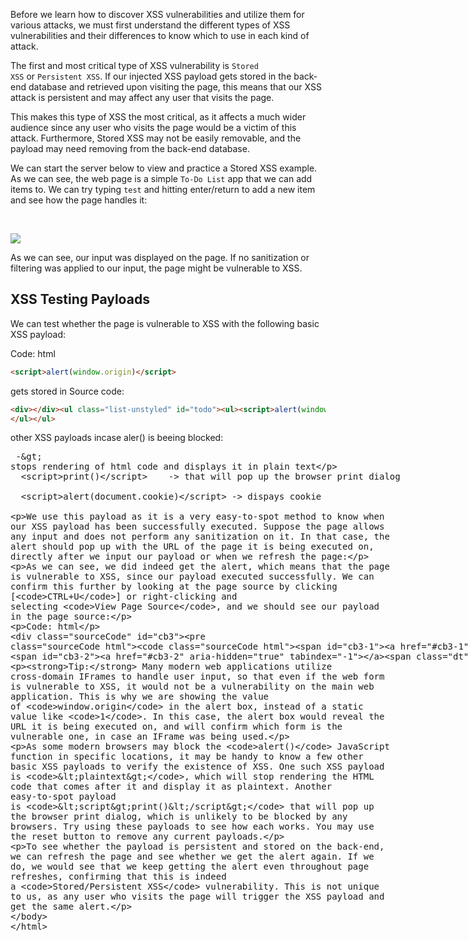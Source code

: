 Before we learn how to discover XSS vulnerabilities and utilize them for various attacks, we must first understand the different types of XSS vulnerabilities and their differences to know which to use in each kind of attack.

The first and most critical type of XSS vulnerability is `Stored XSS` or `Persistent XSS`. If our injected XSS payload gets stored in the back-end database and retrieved upon visiting the page, this means that our XSS attack is persistent and may affect any user that visits the page.

This makes this type of XSS the most critical, as it affects a much wider audience since any user who visits the page would be a victim of this attack. Furthermore, Stored XSS may not be easily removable, and the payload may need removing from the back-end database.

We can start the server below to view and practice a Stored XSS example. As we can see, the web page is a simple `To-Do List` app that we can add items to. We can try typing `test` and hitting enter/return to add a new item and see how the page handles it:

   

![](https://academy.hackthebox.com/storage/modules/103/xss_stored_xss.jpg)

As we can see, our input was displayed on the page. If no sanitization or filtering was applied to our input, the page might be vulnerable to XSS.

## XSS Testing Payloads

We can test whether the page is vulnerable to XSS with the following basic XSS payload:

Code: html

```html
<script>alert(window.origin)</script>
```
gets stored in Source code: 
```html
<div></div><ul class="list-unstyled" id="todo"><ul><script>alert(window.origin)</script>
</ul></ul>
```
other XSS payloads incase aler() is beeing blocked:
  <plaintext>     ->  stops rendering of html code and displays it in plain text 
  <script>print()</script>    -> that will pop up the browser print dialog  
  <script>alert(document.cookie)</script> -> dispays cookie


We use this payload as it is a very easy-to-spot method to know when our XSS payload has been successfully executed. Suppose the page allows any input and does not perform any sanitization on it. In that case, the alert should pop up with the URL of the page it is being executed on, directly after we input our payload or when we refresh the page:

As we can see, we did indeed get the alert, which means that the page is vulnerable to XSS, since our payload executed successfully. We can confirm this further by looking at the page source by clicking [`CTRL+U`] or right-clicking and selecting `View Page Source`, and we should see our payload in the page source:

Code: html

```html
<div></div><ul class="list-unstyled" id="todo"><ul><script>alert(window.origin)</script>
</ul></ul>
```

**Tip:** Many modern web applications utilize cross-domain IFrames to handle user input, so that even if the web form is vulnerable to XSS, it would not be a vulnerability on the main web application. This is why we are showing the value of `window.origin` in the alert box, instead of a static value like `1`. In this case, the alert box would reveal the URL it is being executed on, and will confirm which form is the vulnerable one, in case an IFrame was being used.

As some modern browsers may block the `alert()` JavaScript function in specific locations, it may be handy to know a few other basic XSS payloads to verify the existence of XSS. One such XSS payload is `<plaintext>`, which will stop rendering the HTML code that comes after it and display it as plaintext. Another easy-to-spot payload is `<script>print()</script>` that will pop up the browser print dialog, which is unlikely to be blocked by any browsers. Try using these payloads to see how each works. You may use the reset button to remove any current payloads.

To see whether the payload is persistent and stored on the back-end, we can refresh the page and see whether we get the alert again. If we do, we would see that we keep getting the alert even throughout page refreshes, confirming that this is indeed a `Stored/Persistent XSS` vulnerability. This is not unique to us, as any user who visits the page will trigger the XSS payload and get the same alert.